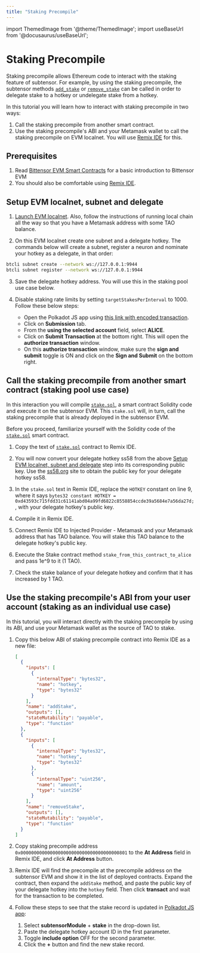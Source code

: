 ```yaml
---
title: "Staking Precompile"
---
```


import ThemedImage from '@theme/ThemedImage';
import useBaseUrl from '@docusaurus/useBaseUrl';

# Staking Precompile

Staking precompile allows Ethereum code to interact with the staking feature of subtensor. For example, by using the staking precompile, the subtensor methods [`add_stake`](https://github.com/opentensor/subtensor/blob/main/pallets/subtensor/src/staking/add_stake.rs) or [`remove_stake`](https://github.com/opentensor/subtensor/blob/main/pallets/subtensor/src/staking/remove_stake.rs) can be called in order to delegate stake to a hotkey or undelegate stake from a hotkey.

In this tutorial you will learn how to interact with staking precompile in two ways:

1. Call the staking precompile from another smart contract.
2. Use the staking precompile's ABI and your Metamask wallet to call the staking precompile on EVM localnet. You will use [Remix IDE](https://remix.ethereum.org/) for this.

## Prerequisites

1. Read [Bittensor EVM Smart Contracts](./) for a basic introduction to Bittensor EVM
1. You should also be comfortable using [Remix IDE](https://remix.ethereum.org/).

## Setup EVM localnet, subnet and delegate

1. [Launch EVM localnet](./evm-localnet-with-metamask-wallet.md). Also, follow the instructions of running local chain all the way so that you have a Metamask address with some TAO balance.

2. On this EVM localnet create one subnet and a delegate hotkey. The commands below will create a subnet, register a neuron and nominate your hotkey as a delegate, in that order:

```sh
btcli subnet create --network ws://127.0.0.1:9944
btcli subnet register --network ws://127.0.0.1:9944    
```


3. Save the delegate hotkey address. You will use this in the staking pool use case below.

4. Disable staking rate limits by setting `targetStakesPerInterval` to 1000. Follow these below steps:
   - Open the Polkadot JS app using [this link with encoded transaction](https://polkadot.js.org/apps/?rpc=ws%3A%2F%2F127.0.0.1%3A9944#/extrinsics/decode/0x0c00132fe803000000000000).
   - Click on **Submission** tab.
   - From the **using the selected account** field, select **ALICE**.
   - Click on **Submit Transaction** at the bottom right. This will open the **authorize transaction** window.
   - On this **authorize transaction** window, make sure the **sign and submit** toggle is ON and click on the **Sign and Submit** on the bottom right.

## Call the staking precompile from another smart contract (staking pool use case)

In this interaction you will compile [`stake.sol`](https://github.com/opentensor/evm-bittensor/blob/main/solidity/stake.sol), a smart contract Solidity code and execute it on the subtensor EVM. This `stake.sol` will, in turn, call the staking precompile that is already deployed in the subtensor EVM.

Before you proceed, familiarize yourself with the Solidity code of the [`stake.sol`](https://github.com/opentensor/evm-bittensor/blob/main/solidity/stake.sol) smart contract.

1. Copy the text of [`stake.sol`](https://github.com/opentensor/evm-bittensor/blob/main/solidity/stake.sol) contract to Remix IDE.

2. You will now convert your delegate hotkey ss58 from the above [Setup EVM localnet, subnet and delegate](#setup-evm-localnet-subnet-and-delegate) step into its corresponding public key. Use the [ss58.org](https://ss58.org/) site to obtain the public key for your delegate hotkey ss58.

3. In the `stake.sol` text in Remix IDE, replace the `HOTKEY` constant on line 9, where it says `bytes32 constant HOTKEY = 0xd43593c715fdd31c61141abd04a99fd6822c8558854ccde39a5684e7a56da27d;`, with your delegate hotkey's public key.

4. Compile it in Remix IDE.

5. Connect Remix IDE to Injected Provider - Metamask and your Metamask address that has TAO balance. You will stake this TAO balance to the delegate hotkey's public key.

6. Execute the Stake contract method `stake_from_this_contract_to_alice` and pass 1e^9 to it (1 TAO).

7. Check the stake balance of your delegate hotkey and confirm that it has increased by 1 TAO.

## Use the staking precompile's ABI from your user account (staking as an individual use case)

In this tutorial, you will interact directly with the staking precompile by using its ABI, and use your Metamask wallet as the source of TAO to stake.

1. Copy this below ABI of staking precompile contract into Remix IDE as a new file:

   ```json
   [
     {
       "inputs": [
         {
           "internalType": "bytes32",
           "name": "hotkey",
           "type": "bytes32"
         }
       ],
       "name": "addStake",
       "outputs": [],
       "stateMutability": "payable",
       "type": "function"
     },
     {
       "inputs": [
         {
           "internalType": "bytes32",
           "name": "hotkey",
           "type": "bytes32"
         },
         {
           "internalType": "uint256",
           "name": "amount",
           "type": "uint256"
         }
       ],
       "name": "removeStake",
       "outputs": [],
       "stateMutability": "payable",
       "type": "function"
     }
   ]
   ```

2. Copy staking precompile address `0x0000000000000000000000000000000000000801` to the **At Address** field in Remix IDE, and click **At Address** button.

3. Remix IDE will find the precompile at the precompile address on the subtensor EVM and show it in the list of deployed contracts. Expand the contract, then expand the `addStake` method, and paste the public key of your delegate hotkey into the `hotkey` field. Then click **transact** and wait for the transaction to be completed.


4. Follow these steps to see that the stake record is updated in [Polkadot JS app](https://polkadot.js.org/apps/?rpc=ws%3A%2F%2F127.0.0.1%3A9944#/chainstate):

   1. Select **subtensorModule** + **stake** in the drop-down list.
   2. Paste the delegate hotkey account ID in the first parameter.
   3. Toggle **include option** OFF for the second parameter.
   4. Click the **+** button and find the new stake record.

